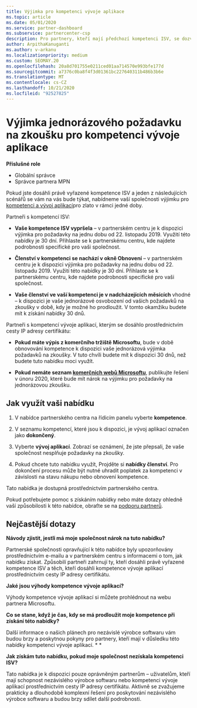 ```yaml
---
title: Výjimka pro kompetenci vývoje aplikace
ms.topic: article
ms.date: 05/01/2020
ms.service: partner-dashboard
ms.subservice: partnercenter-csp
description: Pro partnery, kteří mají předchozí kompetenci ISV, se dozvíte, jak získat jedinou výjimku pro požadavky na zkoušky pro kompetenci vývoje aplikací.
author: ArpithaKanuganti
ms.author: v-arkanu
ms.localizationpriority: medium
ms.custom: SEOMAY.20
ms.openlocfilehash: 20a8d701755e0211ced01aa714570e993bfe177d
ms.sourcegitcommit: a7376c0ba8f4f3d01361bc227640311b486b3b6e
ms.translationtype: MT
ms.contentlocale: cs-CZ
ms.lasthandoff: 10/21/2020
ms.locfileid: "92527825"
---
```

# <a name="one-time-exam-requirements-exemption-for-the-application-development-competency"></a>Výjimka jednorázového požadavku na zkoušku pro kompetenci vývoje aplikace

**Příslušné role**

- Globální správce
- Správce partnera MPN

Pokud jste dosáhli právě vyřazené kompetence ISV a jeden z následujících scénářů se vám na vás bude týkat, nabídneme vaší společnosti výjimku pro [kompetenci a vývoj aplikací](https://partner.microsoft.com/membership/application-development-competency)pro zlato v rámci jedné doby. 

Partneři s kompetencí ISV:

- **Vaše kompetence ISV vypršela** – v partnerském centru je k dispozici výjimka pro požadavky na jednu dobu od 22. listopadu 2019. Využití této nabídky je 30 dní. Přihlaste se k partnerskému centru, kde najdete podrobnosti specifické pro vaši společnost.

- **Členství v kompetenci se nachází v okně Obnovení** – v partnerském centru je k dispozici výjimka pro požadavky na jednu dobu od 22. listopadu 2019. Využití této nabídky je 30 dní. Přihlaste se k partnerskému centru, kde najdete podrobnosti specifické pro vaši společnost.

- **Vaše členství ve vaší kompetenci je v nadcházejících měsících** vhodné – k dispozici je vaše jednorázové osvobození od vašich požadavků na zkoušky v době, kdy je možné ho prodloužit. V tomto okamžiku budete mít k získání nabídky 30 dnů.

Partneři s kompetencí vývoje aplikací, kterým se dosáhlo prostřednictvím cesty IP adresy certifikátu:

- **Pokud máte výpis z komerčního tržiště Microsoftu**, bude v době obnovování kompetence k dispozici vaše jednorázová výjimka požadavků na zkoušky. V tuto chvíli budete mít k dispozici 30 dnů, než budete tuto nabídku moci využít.

- **Pokud nemáte seznam [komerčních webů Microsoftu](https://azure.microsoft.com/overview/commercial-marketplace/)**, publikujte řešení v únoru 2020, které bude mít nárok na výjimku pro požadavky na jednorázovou zkoušku.

## <a name="how-to-take-advantage-of-your-offer"></a>Jak využít vaši nabídku

1. V nabídce partnerského centra na řídicím panelu vyberte **kompetence**.
2. V seznamu kompetencí, které jsou k dispozici, je vývoj aplikací označen jako **dokončený**.

3. Vyberte **vývoj aplikací**. Zobrazí se oznámení, že jste přepsali, že vaše společnost nesplňuje požadavky na zkoušky. 

4. Pokud chcete tuto nabídku využít, Projděte si **nabídky členství**. Pro dokončení procesu může být nutné uhradit poplatek za kompetenci v závislosti na stavu nákupu nebo obnovení kompetence. 

Tato nabídka je dostupná prostřednictvím partnerského centra.

Pokud potřebujete pomoc s získáním nabídky nebo máte dotazy ohledně vaší způsobilosti k této nabídce, obraťte se na [podporu partnerů](https://partner.microsoft.com/Support). 

## <a name="frequently-asked-questions"></a>Nejčastější dotazy

**Návody zjistit, jestli má moje společnost nárok na tuto nabídku?**

Partnerské společnosti opravňující k této nabídce byly upozorňovány prostřednictvím e-mailu a v partnerském centru s informacemi o tom, jak nabídku získat. Způsobilí partneři zahrnují ty, kteří dosáhli právě vyřazené kompetence ISV a těch, kteří dosáhli kompetence vývoje aplikací prostřednictvím cesty IP adresy certifikátu. 

**Jaké jsou výhody kompetence vývoje aplikací?**

Výhody kompetence vývoje aplikací si můžete prohlédnout na webu partnera Microsoftu. 

**Co se stane, když je čas, kdy se má prodloužit moje kompetence při získání této nabídky?** 

Další informace o našich plánech pro nezávislé výrobce softwaru vám budou brzy a poskytnou pokyny pro partnery, kteří mají v důsledku této nabídky kompetenci vývoje aplikací. * *  

**Jak získám tuto nabídku, pokud moje společnost nezískala kompetenci ISV?**

Tato nabídka je k dispozici pouze oprávněným partnerům – uživatelům, kteří mají schopnost nezávislého výrobce softwaru nebo kompetenci vývoje aplikací prostřednictvím cesty IP adresy certifikátu. Aktivně se zvažujeme prakticky a dlouhodobě komplexní řešení pro poskytování nezávislého výrobce softwaru a budou brzy sdílet další podrobnosti. 


